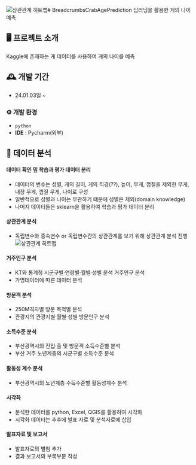 ![상관관계 히트맵](https://github.com/whcjfdudwkd/CrabAgePrediction/assets/70883264/84ea91d8-4207-4fe5-8498-7376f1bec1c5)# BreadcrumbsCrabAgePrediction
딥러닝을 활용한 게의 나이 예측

## 🖥️ 프로젝트 소개
Kaggle에 존재하는 게 데이터를 사용하여 게의 나이를 예측
<br>

## 🕰️ 개발 기간
* 24.01.03일 ~

### ⚙️ 개발 환경
- `python`
- **IDE** : Pycharm(외부)

## 📌 데이터 분석
#### 데이터 확인 밒 학습과 평가 데이터 분리
- 데이터의 변수는 성별, 게의 길이, 게의 직경(??), 높이, 무게, 껍질을 제외한 무게, 내장 무게, 껍질 무게, 나이로 구성
- 일반적으로 성별과 나이는 무관하기 떄문에 성별은 제외(domain knowledge)
- 나머지 데이터들은 sklearn을 활용하여 학습과 평가 데이터 분리
#### 상관관계 분석
- 독립변수와 종속변수 or 독립변수간의 상관관계를 보기 위해 상관관계 분석 진행
![상관관계 히트맵](https://github.com/whcjfdudwkd/CrabAgePrediction/assets/70883264/e6b8240d-f53e-4196-b044-e19965c7b89d)

#### 거주인구 분석
- KT와 통계청 시군구별·연령별·월별·성별 분석 거주인구 분석
- 가명데이터에 따른 데이터 분석
#### 방문객 분석
- 250M격자별 방문 목적별 분석
- 관광지의 관광지별·월별·성별·방문인구 분석
#### 소득수준 분석
- 부산광역시의 전입·출 및 방문객 소득수준별 분석
- 부산 거주 노년계층의 시군구별 소득수준 분석
#### 활동성 계수 분석
- 부산광역시의 노년계층 수득수준별 활동성계수 분석
#### 시각화
- 분석한 데이터를 python, Excel, QGIS를 활용하여 시각화
- 시각화 데이터는 추후에 발표 자료 및 분석자료에 삽입
#### 발표자료 및 보고서
- 발표자료의 별첨 추가
- 결과 보고서의 부록부분 작성
